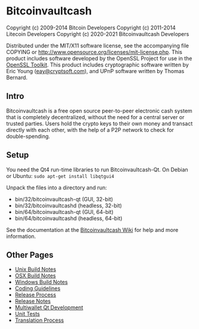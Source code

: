 Bitcoinvaultcash
====================

Copyright (c) 2009-2014 Bitcoin Developers
Copyright (c) 2011-2014 Litecoin Developers
Copyright (c) 2020-2021 Bitcoinvaultcash Developers

Distributed under the MIT/X11 software license, see the accompanying
file COPYING or http://www.opensource.org/licenses/mit-license.php.
This product includes software developed by the OpenSSL Project for use in the [OpenSSL Toolkit](http://www.openssl.org/). This product includes
cryptographic software written by Eric Young ([eay@cryptsoft.com](mailto:eay@cryptsoft.com)), and UPnP software written by Thomas Bernard.


Intro
---------------------
Bitcoinvaultcash is a free open source peer-to-peer electronic cash system that is
completely decentralized, without the need for a central server or trusted
parties.  Users hold the crypto keys to their own money and transact directly
with each other, with the help of a P2P network to check for double-spending.


Setup
---------------------
You need the Qt4 run-time libraries to run Bitcoinvaultcash-Qt. On Debian or Ubuntu:
	`sudo apt-get install libqtgui4`

Unpack the files into a directory and run:

- bin/32/bitcoinvaultcash-qt (GUI, 32-bit)
- bin/32/bitcoinvaultcashd (headless, 32-bit)
- bin/64/bitcoinvaultcash-qt (GUI, 64-bit)
- bin/64/bitcoinvaultcashd (headless, 64-bit)

See the documentation at the [Bitcoinvaultcash Wiki](http://bitcoinvaultcash.info)
for help and more information.


Other Pages
---------------------
- [Unix Build Notes](build-unix.md)
- [OSX Build Notes](build-osx.md)
- [Windows Build Notes](build-msw.md)
- [Coding Guidelines](coding.md)
- [Release Process](release-process.md)
- [Release Notes](release-notes.md)
- [Multiwallet Qt Development](multiwallet-qt.md)
- [Unit Tests](unit-tests.md)
- [Translation Process](translation_process.md)
